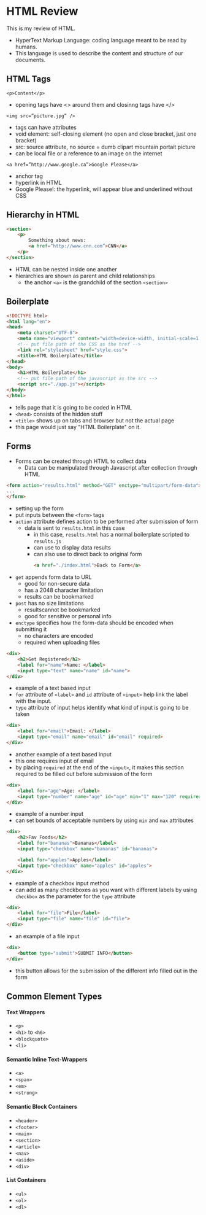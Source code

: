 # HTML Review 
This is my review of HTML.
- HyperText Markup Language: coding language meant to be read by humans.
- This language is used to describe the content and structure of our documents.

## HTML Tags
```<p>Content</p>```
- opening tags have <> around them and closinng tags have </>

```<img src=”picture.jpg” />```
- tags can have attributes
- void element: self-closing element (no open and close bracket, just one bracket)
- src: source attribute, no source = dumb clipart mountain portait picture
- can be local file or a reference to an image on the internet

```<a href=”http://www.google.ca”>Google Please</a>```
- anchor tag
- hyperlink in HTML
- Google Please!: the hyperlink, will appear blue and underlined without CSS

## Hierarchy in HTML
```HTML
<section>
	<p>
		Something about news:
		<a href=”http://www.cnn.com”>CNN</a>
	</p>
</section>
```
- HTML can be nested inside one another
- hierarchies are shown as parent and child relationships
    - the anchor ```<a>``` is the grandchild of the section ```<section>```

## Boilerplate
```HTML
<!DOCTYPE html>
<html lang="en">
<head>
    <meta charset="UTF-8">
    <meta name="viewport" content="width=device-width, initial-scale=1.0">
    <!-- put file path of the CSS as the href -->
    <link rel="stylesheet" href="style.css">
    <title>HTML Boilerplate</title>
</head>
<body>
    <h1>HTML Boilerplate</h1>
    <!-- put file path of the javascript as the src -->
    <script src="./app.js"></script>
</body>
</html> 
```
- tells page that it is going to be coded in HTML
- ```<head>``` consists of the hidden stuff
- ```<title>``` shows up on tabs and browser but not the actual page
- this page would just say "HTML Boilerplate" on it.

## Forms
- Forms can be created through HTML to collect data
    - Data can be manipulated through Javascript after collection through HTML

```HTML
<form action="results.html" method="GET" enctype="multipart/form-data">
...
</form>
```
- setting up the form
- put inputs between the ```<form>``` tags
- ```action``` attribute defines action to be performed after submission of form
    - data is sent to ```results.html``` in this case
        - in this case, ```results.html``` has a normal boilerplate scripted to ```results.js```
        - can use to display data results
        - can also use to direct back to original form
            ```HTML
            <a href="./index.html">Back to Form</a>
            ```
- ```get``` appends form data to URL
    - good for non-secure data
    - has a 2048 character limitation
    - results can be bookmarked
- ```post``` has no size limitations
    - resultscannot be bookmarked
    - good for sensitive or personal info
- ```enctype``` specifies how the form-data should be encoded when submitting it
    - no characters are encoded
    - required when uploading files

```HTML
<div>
    <h2>Get Registered</h2>
    <label for="name">Name: </label>
    <input type="text" name="name" id="name">
</div>
```
- example of a text based input
- ```for``` attribute of ```<label>``` and ```id``` attribute of ```<input>``` help link the label with the input.
- ```type``` attribute of input helps identify what kind of input is going to be taken

```HTML
<div>
    <label for="email">Email: </label>
    <input type="email" name="email" id="email" required>
</div>
```
- another example of a text based input
- this one requires input of email
- by placing ```required``` at the end of the ```<input>```, it makes this section required to be filled out before submission of the form

```HTML
<div>
    <label for="age">Age: </label>
    <input type="number" name="age" id="age" min="1" max="120" required>
</div>
```
- example of a number input
- can set bounds of acceptable numbers by using ```min``` and ```max``` attributes

```HTML
<div>
    <h2>Fav Foods</h2>
    <label for="bananas">Bananas</label>
    <input type="checkbox" name="bananas" id="bananas">

    <label for="apples">Apples</label>
    <input type="checkbox" name="apples" id="apples">
</div>
```
- example of a checkbox input method
- can add as many checkboxes as you want with different labels by using ```checkbox``` as the parameter for the ```type``` attribute

```HTML
<div>
    <label for="file">File</label>
    <input type="file" name="file" id="file">
</div>
```
- an example of a file input

```HTML
<div>
    <button type="submit">SUBMIT INFO</button>
</div>
```
- this button allows for the submission of the different info filled out in the form

## Common Element Types
#### Text Wrappers
- ```<p>```
- ```<h1>``` to ```<h6>```
- ```<blockquote>```
- ```<li>```

#### Semantic Inline Text-Wrappers
- ```<a>```
- ```<span>```
- ```<em>```
- ```<strong>```

#### Semantic Block Containers
- ```<header>```
- ```<footer>```
- ```<main>```
- ```<section>```
- ```<article>```
- ```<nav>```
- ```<aside>```
- ```<div>```

#### List Containers
- ```<ul>```
- ```<ol>```
- ```<dl>```
